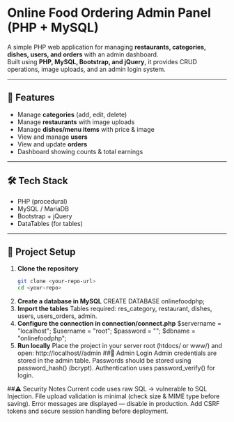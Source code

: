 # Online Food Ordering Admin Panel (PHP + MySQL)

A simple PHP web application for managing **restaurants, categories, dishes, users, and orders** with an admin dashboard.  
Built using **PHP, MySQL, Bootstrap, and jQuery**, it provides CRUD operations, image uploads, and an admin login system.

---

## 🚀 Features
- Manage **categories** (add, edit, delete)  
- Manage **restaurants** with image uploads  
- Manage **dishes/menu items** with price & image  
- View and manage **users**  
- View and update **orders**  
- Dashboard showing counts & total earnings  

---

## 🛠️ Tech Stack
- PHP (procedural)
- MySQL / MariaDB
- Bootstrap + jQuery
- DataTables (for tables)

---

## 📂 Project Setup
1. **Clone the repository**
   ```bash
   git clone <your-repo-url>
   cd <your-repo>
2. **Create a database in MySQL**
   CREATE DATABASE onlinefoodphp;
3. **Import the tables**
Tables required: res_category, restaurant, dishes, users, users_orders, admin.
4. **Configure the connection in connection/connect.php**
   $servername = "localhost";
$username   = "root";
$password   = "";
$dbname     = "onlinefoodphp";
5. **Run locally**
Place the project in your server root (htdocs/ or www/) and open:
http://localhost/<your-folder>/admin
##🔐 Admin Login
Admin credentials are stored in the admin table.
Passwords should be stored using password_hash() (bcrypt).
Authentication uses password_verify() for login.

##⚠️ Security Notes
Current code uses raw SQL → vulnerable to SQL Injection.
File upload validation is minimal (check size & MIME type before saving).
Error messages are displayed — disable in production.
Add CSRF tokens and secure session handling before deployment.
